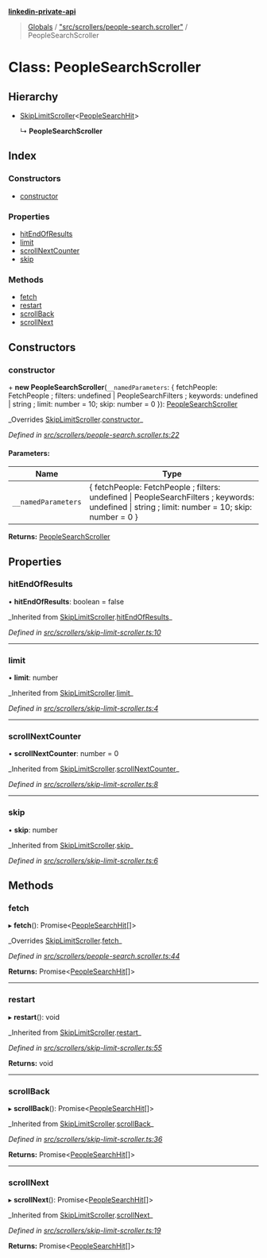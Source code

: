 **[linkedin-private-api](../README.md)**

> [Globals](../globals.md) / ["src/scrollers/people-search.scroller"](../modules/_src_scrollers_people_search_scroller_.md) / PeopleSearchScroller

# Class: PeopleSearchScroller

## Hierarchy

- [SkipLimitScroller](_src_scrollers_skip_limit_scroller_.skiplimitscroller.md)<[PeopleSearchHit](../interfaces/_src_entities_people_search_hit_entity_.peoplesearchhit.md)\>

  ↳ **PeopleSearchScroller**

## Index

### Constructors

- [constructor](_src_scrollers_people_search_scroller_.peoplesearchscroller.md#constructor)

### Properties

- [hitEndOfResults](_src_scrollers_people_search_scroller_.peoplesearchscroller.md#hitendofresults)
- [limit](_src_scrollers_people_search_scroller_.peoplesearchscroller.md#limit)
- [scrollNextCounter](_src_scrollers_people_search_scroller_.peoplesearchscroller.md#scrollnextcounter)
- [skip](_src_scrollers_people_search_scroller_.peoplesearchscroller.md#skip)

### Methods

- [fetch](_src_scrollers_people_search_scroller_.peoplesearchscroller.md#fetch)
- [restart](_src_scrollers_people_search_scroller_.peoplesearchscroller.md#restart)
- [scrollBack](_src_scrollers_people_search_scroller_.peoplesearchscroller.md#scrollback)
- [scrollNext](_src_scrollers_people_search_scroller_.peoplesearchscroller.md#scrollnext)

## Constructors

### constructor

\+ **new PeopleSearchScroller**(`__namedParameters`: { fetchPeople: FetchPeople ; filters: undefined \| PeopleSearchFilters ; keywords: undefined \| string ; limit: number = 10; skip: number = 0 }): [PeopleSearchScroller](_src_scrollers_people_search_scroller_.peoplesearchscroller.md)

_Overrides [SkipLimitScroller](\_src_scrollers_skip_limit_scroller_.skiplimitscroller.md).[constructor](_src_scrollers_skip_limit_scroller_.skiplimitscroller.md#constructor)\_

_Defined in [src/scrollers/people-search.scroller.ts:22](https://github.com/david1asher/linkedin-private-api/blob/8f509eb/src/scrollers/people-search.scroller.ts#L22)_

#### Parameters:

| Name                | Type                                                                                                                                            |
| ------------------- | ----------------------------------------------------------------------------------------------------------------------------------------------- |
| `__namedParameters` | { fetchPeople: FetchPeople ; filters: undefined \| PeopleSearchFilters ; keywords: undefined \| string ; limit: number = 10; skip: number = 0 } |

**Returns:** [PeopleSearchScroller](_src_scrollers_people_search_scroller_.peoplesearchscroller.md)

## Properties

### hitEndOfResults

• **hitEndOfResults**: boolean = false

_Inherited from [SkipLimitScroller](\_src_scrollers_skip_limit_scroller_.skiplimitscroller.md).[hitEndOfResults](_src_scrollers_skip_limit_scroller_.skiplimitscroller.md#hitendofresults)\_

_Defined in [src/scrollers/skip-limit-scroller.ts:10](https://github.com/david1asher/linkedin-private-api/blob/8f509eb/src/scrollers/skip-limit-scroller.ts#L10)_

---

### limit

• **limit**: number

_Inherited from [SkipLimitScroller](\_src_scrollers_skip_limit_scroller_.skiplimitscroller.md).[limit](_src_scrollers_skip_limit_scroller_.skiplimitscroller.md#limit)\_

_Defined in [src/scrollers/skip-limit-scroller.ts:4](https://github.com/david1asher/linkedin-private-api/blob/8f509eb/src/scrollers/skip-limit-scroller.ts#L4)_

---

### scrollNextCounter

• **scrollNextCounter**: number = 0

_Inherited from [SkipLimitScroller](\_src_scrollers_skip_limit_scroller_.skiplimitscroller.md).[scrollNextCounter](_src_scrollers_skip_limit_scroller_.skiplimitscroller.md#scrollnextcounter)\_

_Defined in [src/scrollers/skip-limit-scroller.ts:8](https://github.com/david1asher/linkedin-private-api/blob/8f509eb/src/scrollers/skip-limit-scroller.ts#L8)_

---

### skip

• **skip**: number

_Inherited from [SkipLimitScroller](\_src_scrollers_skip_limit_scroller_.skiplimitscroller.md).[skip](_src_scrollers_skip_limit_scroller_.skiplimitscroller.md#skip)\_

_Defined in [src/scrollers/skip-limit-scroller.ts:6](https://github.com/david1asher/linkedin-private-api/blob/8f509eb/src/scrollers/skip-limit-scroller.ts#L6)_

## Methods

### fetch

▸ **fetch**(): Promise<[PeopleSearchHit](../interfaces/_src_entities_people_search_hit_entity_.peoplesearchhit.md)[]\>

_Overrides [SkipLimitScroller](\_src_scrollers_skip_limit_scroller_.skiplimitscroller.md).[fetch](_src_scrollers_skip_limit_scroller_.skiplimitscroller.md#fetch)\_

_Defined in [src/scrollers/people-search.scroller.ts:44](https://github.com/david1asher/linkedin-private-api/blob/8f509eb/src/scrollers/people-search.scroller.ts#L44)_

**Returns:** Promise<[PeopleSearchHit](../interfaces/_src_entities_people_search_hit_entity_.peoplesearchhit.md)[]\>

---

### restart

▸ **restart**(): void

_Inherited from [SkipLimitScroller](\_src_scrollers_skip_limit_scroller_.skiplimitscroller.md).[restart](_src_scrollers_skip_limit_scroller_.skiplimitscroller.md#restart)\_

_Defined in [src/scrollers/skip-limit-scroller.ts:55](https://github.com/david1asher/linkedin-private-api/blob/8f509eb/src/scrollers/skip-limit-scroller.ts#L55)_

**Returns:** void

---

### scrollBack

▸ **scrollBack**(): Promise<[PeopleSearchHit](../interfaces/_src_entities_people_search_hit_entity_.peoplesearchhit.md)[]\>

_Inherited from [SkipLimitScroller](\_src_scrollers_skip_limit_scroller_.skiplimitscroller.md).[scrollBack](_src_scrollers_skip_limit_scroller_.skiplimitscroller.md#scrollback)\_

_Defined in [src/scrollers/skip-limit-scroller.ts:36](https://github.com/david1asher/linkedin-private-api/blob/8f509eb/src/scrollers/skip-limit-scroller.ts#L36)_

**Returns:** Promise<[PeopleSearchHit](../interfaces/_src_entities_people_search_hit_entity_.peoplesearchhit.md)[]\>

---

### scrollNext

▸ **scrollNext**(): Promise<[PeopleSearchHit](../interfaces/_src_entities_people_search_hit_entity_.peoplesearchhit.md)[]\>

_Inherited from [SkipLimitScroller](\_src_scrollers_skip_limit_scroller_.skiplimitscroller.md).[scrollNext](_src_scrollers_skip_limit_scroller_.skiplimitscroller.md#scrollnext)\_

_Defined in [src/scrollers/skip-limit-scroller.ts:19](https://github.com/david1asher/linkedin-private-api/blob/8f509eb/src/scrollers/skip-limit-scroller.ts#L19)_

**Returns:** Promise<[PeopleSearchHit](../interfaces/_src_entities_people_search_hit_entity_.peoplesearchhit.md)[]\>
